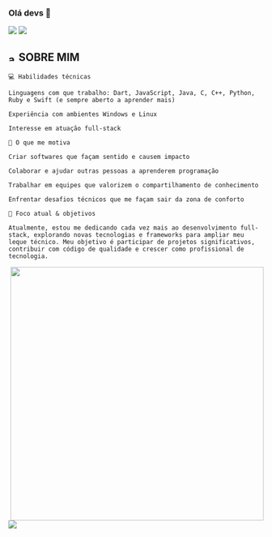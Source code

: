 ### Olá devs 👋

  <a align="center" alt="mail" href = "mailto:alysoncamar@gmail.com"><img src="https://img.shields.io/badge/-Gmail-%23333?style=for-the-badge&logo=gmail&logoColor=white" target="_blank"></a>
  <a align="center" alt="linkedin" href="https://www.linkedin.com/in/alyson-camargo-49b476242" target="_blank"><img src="https://img.shields.io/badge/-LinkedIn-%230077B5?style=for-the-badge&logo=linkedin&logoColor=white" target="_blank"></a> 


## <img width="15" alt="about" src="https://raw.github.com/elizarov/elizarov/master/about.png"> SOBRE MIM


```
💻 Habilidades técnicas

Linguagens com que trabalho: Dart, JavaScript, Java, C, C++, Python, Ruby e Swift (e sempre aberto a aprender mais)

Experiência com ambientes Windows e Linux

Interesse em atuação full-stack

🚀 O que me motiva

Criar softwares que façam sentido e causem impacto

Colaborar e ajudar outras pessoas a aprenderem programação

Trabalhar em equipes que valorizem o compartilhamento de conhecimento

Enfrentar desafios técnicos que me façam sair da zona de conforto

🔗 Foco atual & objetivos

Atualmente, estou me dedicando cada vez mais ao desenvolvimento full-stack, explorando novas tecnologias e frameworks para ampliar meu leque técnico. Meu objetivo é participar de projetos significativos, contribuir com código de qualidade e crescer como profissional de tecnologia.
```



<img align="right" width="500" src="https://c.tenor.com/kqlEI-zeRL4AAAAC/pixelart.gif" /> 
<a href="https://github.com/AlysonCamargo">
 
  <img align="left" src="https://github-readme-stats.vercel.app/api/top-langs/?username=AlysonCamargo&theme=dracula&hide_langs_below=1" />
</a>



